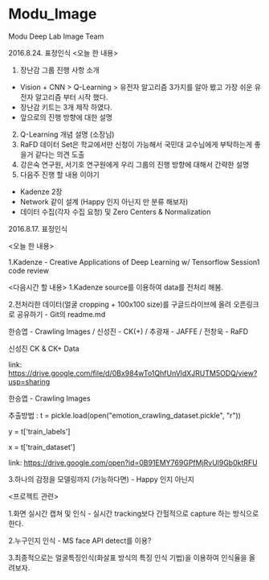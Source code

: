 
# Modu_Image
Modu Deep Lab Image Team

2016.8.24. 표정인식 
<오늘 한 내용> 
1. 장난감 그룹 진행 사항 소개 
 - Vision + CNN > Q-Learning > 유전자 알고리즘 3가지를 알아 봤고 가장 쉬운 유전자 알고리즘 부터 시작 했다. 
 - 장난감 키트는 3개 제작 하였다. 
 - 앞으로의 진행 방향에 대한 설명 
2. Q-Learning 개념 설명 (소장님) 
3. RaFD 데이터 Set은 학교에서만 신청이 가능해서 국민대 교수님에게 부탁하는게 좋을거 같다는 의견 도출 
4. 강은숙 연구원, 서기호 연구원에게 우리 그룹의 진행 방향에 대해서 간략한 설명 
5. 다음주 진행 할 내용 이야기
  - Kadenze 2장 
  - Network 같이 설계 (Happy  인지 아닌지 만 분류 해보자) 
  - 데이터 수집(각자 수집 요청) 및 Zero Centers & Normalization


2016.8.17. 표정인식


<오늘 한 내용>

1.Kadenze - Creative Applications of Deep Learning w/ Tensorflow  Session1 code review
 

<다음시간 할 내용>
1.Kadenze source를 이용하여 data를 전처리 해봄.

2.전처리한 데이터(얼굴 cropping + 100x100 size)를 구글드라이브에 올려 오픈링크로 공유하기 - Git의 readme.md

   한승엽 - Crawling Images / 신성진 - CK(+) / 추광재 - JAFFE / 전창욱 - RaFD

신성진 CK & CK+ Data

link: https://drive.google.com/file/d/0Bx984wTo1QhfUnVldXJRUTM5ODQ/view?usp=sharing

한승엽 - Crawling Images 

  추출방법 : t = pickle.load(open("emotion_crawling_dataset.pickle", "r"))
  
  y = t['train_labels']
  
  x = t['train_dataset']

link: https://drive.google.com/open?id=0B91EMY769GPfMjRvUl9Gb0ktRFU




3.하나의 감정을 모델링까지 (가능하다면) - Happy 인지 아닌지

<프로젝트 관련>

1.화면 실시간 캡쳐 및 인식 - 실시간 tracking보다 간헐적으로 capture 하는 방식으로 한다.

2.누구인지 인식 - MS face API detect를 이용?

3.최종적으로는 얼굴특징인식(화살표 방식의 특징 인식 기법)을 이용하여 인식율을 올려보자.
